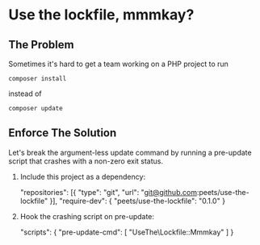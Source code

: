 # Use the lockfile, mmmkay?

## The Problem

Sometimes it's hard to get a team working on a PHP project to run

    composer install

instead of

    composer update

## Enforce The Solution

Let's break the argument-less update command by running a pre-update
script that crashes with a non-zero exit status.

  1. Include this project as a dependency:

	  "repositories": [{
          "type": "git",
          "url": "git@github.com:peets/use-the-lockfile"
      }],
      "require-dev": {
          "peets/use-the-lockfile": "0.1.0"
      }

  2. Hook the crashing script on pre-update:

      "scripts": {
          "pre-update-cmd": [
              "UseThe\\Lockfile::Mmmkay"
          ]
      }
